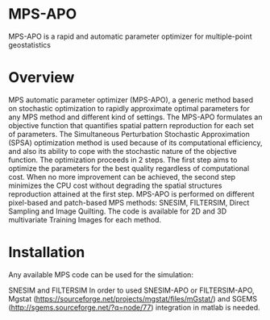 # MPS-APO
MPS-APO is a rapid and automatic parameter optimizer for multiple-point geostatistics

# Overview
MPS automatic parameter optimizer (MPS-APO), a generic method based on stochastic optimization to rapidly approximate optimal parameters for any MPS method and different kind of settings. The MPS-APO formulates an objective function that quantifies spatial pattern reproduction for each set of parameters. The Simultaneous Perturbation Stochastic Approximation (SPSA) optimization method is used because of its computational efficiency, and also its ability to cope with the stochastic nature of the objective function. The optimization proceeds in 2 steps. The first step aims to optimize the parameters for the best quality regardless of computational cost. When no more improvement can be achieved, the second step minimizes the CPU cost without degrading the spatial structures reproduction attained at the first step. MPS-APO is performed on different pixel-based and patch-based MPS methods: SNESIM, FILTERSIM, Direct Sampling and Image Quilting. The code is available for 2D and 3D multivariate Training Images for each method.

# Installation
Any available MPS code can be used for the simulation:

SNESIM and FILTERSIM
In order to used SNESIM-APO or FILTERSIM-APO, Mgstat (https://sourceforge.net/projects/mgstat/files/mGstat/) and SGEMS (http://sgems.sourceforge.net/?q=node/77) integration in matlab is needed. 

